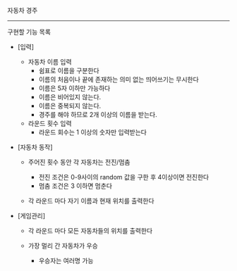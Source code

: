 자동차 경주

---

구현할 기능 목록

- [입력] 
  
  - 자동차 이름 입력
    - 쉼표로 이름을 구분한다
    - 이름의 처음이나 끝에 존재하는 의미 없는 띄어쓰기는 무시한다
    - 이름은 5자 이하만 가능하다
    - 이름은 비어있지 않는다.
    - 이름은 중복되지 않는다.
    - 경주를 해야 하므로 2개 이상의 이름을 받는다.
  - 라운드 횟수 입력
    - 라운드 회수는 1 이상의 숫자만 입력받는다
  
- [자동차 동작]
  - 주어진 횟수 동안 각 자동차는 전진/멈춤
    - 전진 조건은 0-9사이의 random 값을 구한 후 4이상이면 전진한다
    - 멈춤 조건은 3 이하면 멈춘다
  
  - 각 라운드 마다 자기 이름과 현재 위치를 출력한다
  
- [게임관리]
  - 각 라운드 마다 모든 자동차들의 위치를 출력한다
  
  - 가장 멀리 간 자동차가 우승
    - 우승자는 여러명 가능